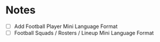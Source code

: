 # Notes


- [ ] Add Football Player Mini Language Format
- [ ] Football Squads / Rosters / Lineup Mini Language Format
